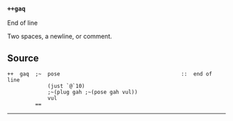 ### `++gaq`

End of line

Two spaces, a newline, or comment.
    
Source
------

    ++  gaq  ;~  pose                                       ::  end of line
                 (just `@`10)
                 ;~(plug gah ;~(pose gah vul))
                 vul
             ==




***
